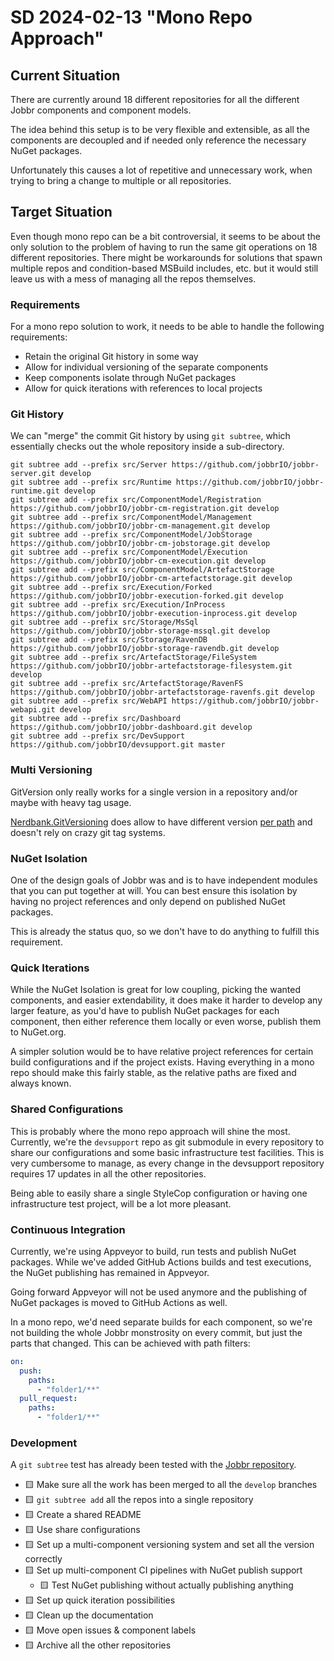 # SD 2024-02-13 "Mono Repo Approach"

## Current Situation

There are currently around 18 different repositories for all the different Jobbr components and component models.

The idea behind this setup is to be very flexible and extensible, as all the components are decoupled and if needed only reference the necessary NuGet packages.

Unfortunately this causes a lot of repetitive and unnecessary work, when trying to bring a change to multiple or all repositories.

## Target Situation

Even though mono repo can be a bit controversial, it seems to be about the only solution to the problem of having to run the same git operations on 18 different repositories.
There might be workarounds for solutions that spawn multiple repos and condition-based MSBuild includes, etc. but it would still leave us with a mess of managing all the repos themselves.

### Requirements

For a mono repo solution to work, it needs to be able to handle the following requirements:

- Retain the original Git history in some way
- Allow for individual versioning of the separate components
- Keep components isolate through NuGet packages
- Allow for quick iterations with references to local projects

### Git History

We can "merge" the commit Git history by using `git subtree`, which essentially checks out the whole repository inside a sub-directory.

```
git subtree add --prefix src/Server https://github.com/jobbrIO/jobbr-server.git develop
git subtree add --prefix src/Runtime https://github.com/jobbrIO/jobbr-runtime.git develop
git subtree add --prefix src/ComponentModel/Registration https://github.com/jobbrIO/jobbr-cm-registration.git develop
git subtree add --prefix src/ComponentModel/Management https://github.com/jobbrIO/jobbr-cm-management.git develop
git subtree add --prefix src/ComponentModel/JobStorage https://github.com/jobbrIO/jobbr-cm-jobstorage.git develop
git subtree add --prefix src/ComponentModel/Execution https://github.com/jobbrIO/jobbr-cm-execution.git develop
git subtree add --prefix src/ComponentModel/ArtefactStorage https://github.com/jobbrIO/jobbr-cm-artefactstorage.git develop
git subtree add --prefix src/Execution/Forked https://github.com/jobbrIO/jobbr-execution-forked.git develop
git subtree add --prefix src/Execution/InProcess https://github.com/jobbrIO/jobbr-execution-inprocess.git develop
git subtree add --prefix src/Storage/MsSql https://github.com/jobbrIO/jobbr-storage-mssql.git develop
git subtree add --prefix src/Storage/RavenDB https://github.com/jobbrIO/jobbr-storage-ravendb.git develop
git subtree add --prefix src/ArtefactStorage/FileSystem https://github.com/jobbrIO/jobbr-artefactstorage-filesystem.git develop
git subtree add --prefix src/ArtefactStorage/RavenFS https://github.com/jobbrIO/jobbr-artefactstorage-ravenfs.git develop
git subtree add --prefix src/WebAPI https://github.com/jobbrIO/jobbr-webapi.git develop
git subtree add --prefix src/Dashboard https://github.com/jobbrIO/jobbr-dashboard.git develop
git subtree add --prefix src/DevSupport https://github.com/jobbrIO/devsupport.git master
```

### Multi Versioning

GitVersion only really works for a single version in a repository and/or maybe with heavy tag usage.

[Nerdbank.GitVersioning](https://github.com/dotnet/Nerdbank.GitVersioning) does allow to have different version [per path](https://github.com/dotnet/Nerdbank.GitVersioning/blob/main/doc/pathFilters.md) and doesn't rely on crazy git tag systems.

### NuGet Isolation

One of the design goals of Jobbr was and is to have independent modules that you can put together at will. You can best ensure this isolation by having no project references and only depend on published NuGet packages.

This is already the status quo, so we don't have to do anything to fulfill this requirement.

### Quick Iterations

While the NuGet Isolation is great for low coupling, picking the wanted components, and easier extendability, it does make it harder to develop any larger feature, as you'd have to publish NuGet packages for each component, then either reference them locally or even worse, publish them to NuGet.org.

A simpler solution would be to have relative project references for certain build configurations and if the project exists. Having everything in a mono repo should make this fairly stable, as the relative paths are fixed and always known.

### Shared Configurations

This is probably where the mono repo approach will shine the most. Currently, we're the `devsupport` repo as git submodule in every repository to share our configurations and some basic infrastructure test facilities. This is very cumbersome to manage, as every change in the devsupport repository requires 17 updates in all the other repositories.

Being able to easily share a single StyleCop configuration or having one infrastructure test project, will be a lot more pleasant.

### Continuous Integration

Currently, we're using Appveyor to build, run tests and publish NuGet packages. While we've added GitHub Actions builds and test executions, the NuGet publishing has remained in Appveyor.

Going forward Appveyor will not be used anymore and the publishing of NuGet packages is moved to GitHub Actions as well.

In a mono repo, we'd need separate builds for each component, so we're not building the whole Jobbr monstrosity on every commit, but just the parts that changed. This can be achieved with path filters:

```yaml
on:
  push:
    paths:
      - "folder1/**"
  pull_request:
    paths:
      - "folder1/**"
```

### Development

A `git subtree` test has already been tested with the [Jobbr repository](https://github.com/jobbrIO/jobbr).

- 🟨 Make sure all the work has been merged to all the `develop` branches
- 🟨 `git subtree add` all the repos into a single repository
- 🟨 Create a shared README
- 🟨 Use share configurations
- 🟨 Set up a multi-component versioning system and set all the version correctly
- 🟨 Set up multi-component CI pipelines with NuGet publish support
  - 🟨 Test NuGet publishing without actually publishing anything
- 🟨 Set up quick iteration possibilities
- 🟨 Clean up the documentation
- 🟨 Move open issues & component labels
- 🟨 Archive all the other repositories
